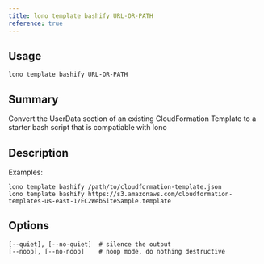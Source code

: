 ```yaml
---
title: lono template bashify URL-OR-PATH
reference: true
---
```


## Usage

    lono template bashify URL-OR-PATH

## Summary

Convert the UserData section of an existing CloudFormation Template to a starter bash script that is compatiable with lono
## Description

Examples:

    lono template bashify /path/to/cloudformation-template.json
    lono template bashify https://s3.amazonaws.com/cloudformation-templates-us-east-1/EC2WebSiteSample.template


## Options

```
[--quiet], [--no-quiet]  # silence the output
[--noop], [--no-noop]    # noop mode, do nothing destructive
```

